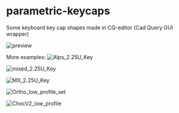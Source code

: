 # parametric-keycaps
Some keyboard key cap shapes made in CQ-editor (Cad Query GUI wrapper)

![preview](https://github.com/fire-h0und/parametric-keycaps/blob/main/Keyset.png)

More examples:
![Alps_2.25U_Key](https://github.com/fire-h0und/parametric-keycaps/blob/main/Alps_2.25U_Key.png)

![mixed_2.25U_Key](https://github.com/fire-h0und/parametric-keycaps/blob/main/AlpsMX_2.25U_Key.png)

![MX_2.25U_Key](https://github.com/fire-h0und/parametric-keycaps/blob/main/MX_2.25U_Key.png)

![Ortho_low_profile_set](https://github.com/fire-h0und/parametric-keycaps/blob/main/Ortho_low_profile_set.png)

![ChocV2_low_profile](https://github.com/fire-h0und/parametric-keycaps/blob/main/ChocV2_low_profile.png)
